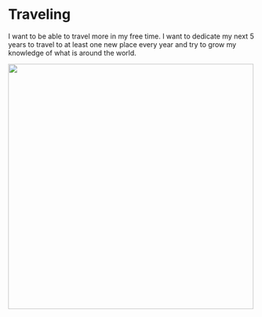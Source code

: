 # Traveling
I want to be able to travel more in my free time. I want to dedicate my next 5 years to travel to at least one new place every year and try to grow my knowledge of what is around the world. 

<img src ="https://media.istockphoto.com/id/1285301614/photo/young-man-arms-outstretched-by-the-sea-at-sunrise-enjoying-freedom-and-life-people-travel.jpg?s=612x612&w=0&k=20&c=0QW6GnkuFNYcPZhy26XVHuTc2avJTK8u6l_1iT0SlZk=" height= "500x" />